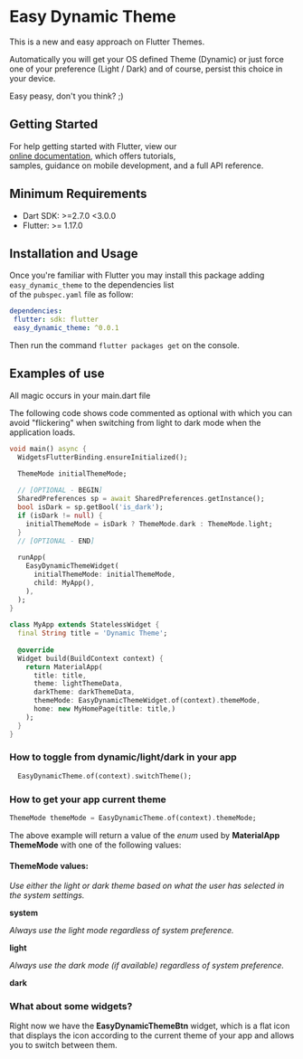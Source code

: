 # Easy Dynamic Theme
  
This is a new and easy approach on Flutter Themes.

Automatically you will get your OS defined Theme (Dynamic) or just force one of your preference (Light / Dark) and of course, persist this choice in your device.

Easy peasy, don't you think? ;)

## Getting Started  
  
For help getting started with Flutter, view our  
[online documentation](https://flutter.dev/docs), which offers tutorials,  
samples, guidance on mobile development, and a full API reference.  
  
## Minimum Requirements  
  
- Dart SDK: >=2.7.0 <3.0.0  
- Flutter: >= 1.17.0  
  
## Installation and Usage  
  
Once you're familiar with Flutter you may install this package adding `easy_dynamic_theme` to the dependencies list  
of the `pubspec.yaml` file as follow:  
  
```yaml  
dependencies:  
 flutter: sdk: flutter  
 easy_dynamic_theme: ^0.0.1
 ```
 
Then run the command `flutter packages get` on the console.  
  
## Examples of use  
  
All magic occurs in your main.dart file  
  
The following code shows code commented as optional with which you can avoid "flickering" when switching from light to dark mode when the application loads.
  
```dart  
void main() async { 
  WidgetsFlutterBinding.ensureInitialized();  

  ThemeMode initialThemeMode;
  
  // [OPTIONAL - BEGIN]
  SharedPreferences sp = await SharedPreferences.getInstance();
  bool isDark = sp.getBool('is_dark'); 
  if (isDark != null) { 
    initialThemeMode = isDark ? ThemeMode.dark : ThemeMode.light;
  }
  // [OPTIONAL - END]
  
  runApp( 
    EasyDynamicThemeWidget( 
      initialThemeMode: initialThemeMode, 
      child: MyApp(), 
    ), 
  );
}  
  
class MyApp extends StatelessWidget {  
  final String title = 'Dynamic Theme'; 
   
  @override 
  Widget build(BuildContext context) { 
    return MaterialApp( 
      title: title, 
      theme: lightThemeData, 
      darkTheme: darkThemeData, 
      themeMode: EasyDynamicThemeWidget.of(context).themeMode, 
      home: new MyHomePage(title: title,) 
    ); 
  }
}  
```  
  
### How to toggle from dynamic/light/dark in your app  
  
```dart  
  EasyDynamicTheme.of(context).switchTheme();
```  
  
  
### How to get your app current theme  
  
```dart  
ThemeMode themeMode = EasyDynamicTheme.of(context).themeMode;  
```  
  
The above example will return a value of the *enum* used by **MaterialApp** **ThemeMode** with one of the following values:  
  
#### ThemeMode values:

*Use either the light or dark theme based on what the user has selected in the system settings.*

**system**  
  
*Always use the light mode regardless of system preference.*

**light**  
  
*Always use the dark mode (if available) regardless of system preference.*

**dark**

### What about some widgets?
Right now we have the **EasyDynamicThemeBtn** widget, which is a flat icon that displays the icon according to the current theme of your app and allows you to switch between them.